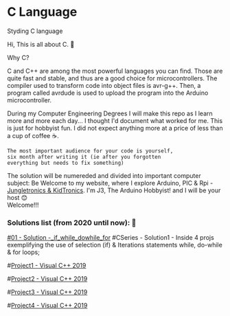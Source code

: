 # C Language
Styding C language

Hi, This is all about C. :raising_hand:

Why C?

C and C++ are among the most powerful languages you can find. Those are quite fast and stable, and thus are a good choice for microcontrollers. The compiler used to transform code into object files is avr-g++. Then, a program called avrdude is used to upload the program into the Arduino microcontroller.

During my Computer Engineering Degrees I will make this repo as I learn more and more each day...
I thought I'd document what worked for me.
This is just for hobbyist fun. I did not expect anything more at a price of less than a cup of coffee :coffee:.

```
The most important audience for your code is yourself, 
six month after writing it (ie after you forgotten 
everything but needs to fix something)

```

The solution will be numereded and divided into important computer subject:
Be Welcome to my website, where I explore Arduino, PIC & Rpi - [Jungletronics & KidTronics](https://medium.com/@J.3). 
I'm J3, The Arduino Hobbyist! and I will be your host :blush:    
Welcome!!!

### Solutions list (from 2020 until now): :moyai:

[#01 - Solution -_if_while_dowhile_for](_01_if_while_dowhile_for/) #CSeries - Solution1 - Inside 4 projs exemplifying the use of selection (if) & Iterations statements while, do-while & for loops; 

#[Project1 - Visual C++ 2019](/source/repos/Project1)

#[Project2 - Visual C++ 2019](/source/repos/Project2)

#[Project3 - Visual C++ 2019](/source/repos/Project3)

#[Project4 - Visual C++ 2019](/source/repos/Project4)
